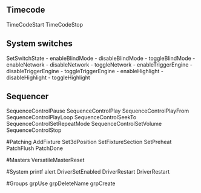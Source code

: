 
## Timecode
TimeCodeStart
TimeCodeStop

## System switches
SetSwitchState
	- enableBlindMode
	- disableBlindMode
	- toggleBlindMode
	- enableNetwork
	- disableNetwork
	- toggleNetwork
	- enableTriggerEngine
	- disableTriggerEngine
	- toggleTriggerEngine
	- enableHighlight
	- disableHighlight
	- toggleHighlight

## Sequencer
SequenceControlPause
SequenceControlPlay
SequenceControlPlayFrom
SequenceControlPlayLoop
SequenceControlSeekTo
SequenceControlSetRepeatMode
SequenceControlSetVolume
SequenceControlStop

#Patching
AddFixture
Set3dPosition
SetFixtureSection
SetPreheat
PatchFlush
PatchDone

#Masters
VersatileMasterReset


#System
printf
alert
DriverSetEnabled
DriverRestart
DriverRestart


#Groups
grpUse
grpDeleteName
grpCreate
